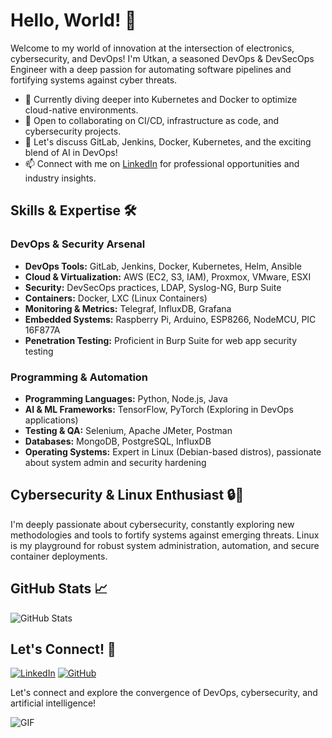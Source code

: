 <!--
**Resinder/Resinder** is a ✨ _special_ ✨ repository because its `README.md` (this file) appears on your GitHub profile.

Here are some ideas to get you started:

## Hi there 👋

- 🔭 I’m currently working on ...
- 🌱 I’m currently learning ...
- 👯 I’m looking to collaborate on ...
- 🤔 I’m looking for help with ...
- 💬 Ask me about ...
- 📫 How to reach me: ...
- 😄 Pronouns: ...
- ⚡ Fun fact: ...
-->

# Hello, World! 👋

Welcome to my world of innovation at the intersection of electronics, cybersecurity, and DevOps! I'm Utkan, a seasoned DevOps & DevSecOps Engineer with a deep passion for automating software pipelines and fortifying systems against cyber threats.

- 🌱 Currently diving deeper into Kubernetes and Docker to optimize cloud-native environments.
- 👯 Open to collaborating on CI/CD, infrastructure as code, and cybersecurity projects.
- 💬 Let's discuss GitLab, Jenkins, Docker, Kubernetes, and the exciting blend of AI in DevOps!
- 📫 Connect with me on [LinkedIn](https://www.linkedin.com/in/utkans) for professional opportunities and industry insights.

## Skills & Expertise 🛠️

### DevOps & Security Arsenal

- **DevOps Tools:** GitLab, Jenkins, Docker, Kubernetes, Helm, Ansible
- **Cloud & Virtualization:** AWS (EC2, S3, IAM), Proxmox, VMware, ESXI
- **Security:** DevSecOps practices, LDAP, Syslog-NG, Burp Suite
- **Containers:** Docker, LXC (Linux Containers)
- **Monitoring & Metrics:** Telegraf, InfluxDB, Grafana
- **Embedded Systems:** Raspberry Pi, Arduino, ESP8266, NodeMCU, PIC 16F877A
- **Penetration Testing:** Proficient in Burp Suite for web app security testing

### Programming & Automation

- **Programming Languages:** Python, Node.js, Java
- **AI & ML Frameworks:** TensorFlow, PyTorch (Exploring in DevOps applications)
- **Testing & QA:** Selenium, Apache JMeter, Postman
- **Databases:** MongoDB, PostgreSQL, InfluxDB
- **Operating Systems:** Expert in Linux (Debian-based distros), passionate about system admin and security hardening

## Cybersecurity & Linux Enthusiast 🔒🐧

I'm deeply passionate about cybersecurity, constantly exploring new methodologies and tools to fortify systems against emerging threats. Linux is my playground for robust system administration, automation, and secure container deployments.

## GitHub Stats 📈

![GitHub Stats](https://github-readme-stats.vercel.app/api?username=resinder&show_icons=true&theme=dark)

## Let's Connect! 🚀

[![LinkedIn](https://img.shields.io/badge/-LinkedIn-blue?style=flat-square&logo=linkedin&logoColor=white)](https://www.linkedin.com/in/utkans)
[![GitHub](https://img.shields.io/badge/-GitHub-181717?style=flat-square&logo=github&logoColor=white)](https://github.com/resinder)

Let's connect and explore the convergence of DevOps, cybersecurity, and artificial intelligence!

![GIF](https://media.giphy.com/media/xUPGcguWZHRC2HyBRS/giphy.gif)
